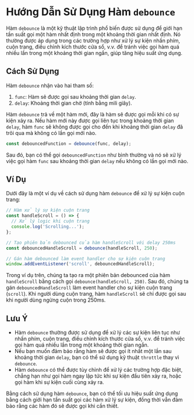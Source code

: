 # Hướng Dẫn Sử Dụng Hàm `debounce`

Hàm `debounce` là một kỹ thuật lập trình phổ biến được sử dụng để giới hạn tần suất gọi một hàm nhất định trong một khoảng thời gian nhất định. Nó thường được áp dụng trong các trường hợp như xử lý sự kiện nhấn phím, cuộn trang, điều chỉnh kích thước cửa sổ, v.v. để tránh việc gọi hàm quá nhiều lần trong một khoảng thời gian ngắn, giúp tăng hiệu suất ứng dụng.

## Cách Sử Dụng

Hàm `debounce` nhận vào hai tham số:

1. `func`: Hàm sẽ được gọi sau khoảng thời gian `delay`.
2. `delay`: Khoảng thời gian chờ (tính bằng mili giây).

Hàm `debounce` trả về một hàm mới, đây là hàm sẽ được gọi mỗi khi có sự kiện xảy ra. Nếu hàm mới này được gọi liên tục trong khoảng thời gian `delay`, hàm `func` sẽ không được gọi cho đến khi khoảng thời gian `delay` đã trôi qua mà không có lần gọi mới nào.

```javascript
const debouncedFunction = debounce(func, delay);
```

Sau đó, bạn có thể gọi `debouncedFunction` như bình thường và nó sẽ xử lý việc gọi hàm `func` sau khoảng thời gian `delay` nếu không có lần gọi mới nào.

## Ví Dụ

Dưới đây là một ví dụ về cách sử dụng hàm `debounce` để xử lý sự kiện cuộn trang:

```javascript
// Hàm xử lý sự kiện cuộn trang
const handleScroll = () => {
  // Xử lý logic khi cuộn trang
  console.log('Scrolling...');
};

// Tạo phiên bản debounced của hàm handleScroll với delay 250ms
const debouncedHandleScroll = debounce(handleScroll, 250);

// Gán hàm debounced làm event handler cho sự kiện cuộn trang
window.addEventListener('scroll', debouncedHandleScroll);
```

Trong ví dụ trên, chúng ta tạo ra một phiên bản debounced của hàm `handleScroll` bằng cách gọi `debounce(handleScroll, 250)`. Sau đó, chúng ta gán `debouncedHandleScroll` làm event handler cho sự kiện cuộn trang (`scroll`). Khi người dùng cuộn trang, hàm `handleScroll` sẽ chỉ được gọi sau khi người dùng ngừng cuộn trong 250ms.

## Lưu Ý

- Hàm `debounce` thường được sử dụng để xử lý các sự kiện liên tục như nhấn phím, cuộn trang, điều chỉnh kích thước cửa sổ, v.v. để tránh việc gọi hàm quá nhiều lần trong một khoảng thời gian ngắn.
- Nếu bạn muốn đảm bảo rằng hàm sẽ được gọi ít nhất một lần sau khoảng thời gian `delay`, bạn có thể sử dụng kỹ thuật `throttle` thay vì `debounce`.
- Hàm `debounce` có thể được tùy chỉnh để xử lý các trường hợp đặc biệt, chẳng hạn như gọi hàm ngay lập tức khi sự kiện đầu tiên xảy ra, hoặc gọi hàm khi sự kiện cuối cùng xảy ra.

Bằng cách sử dụng hàm `debounce`, bạn có thể tối ưu hiệu suất ứng dụng bằng cách giới hạn tần suất gọi các hàm xử lý sự kiện, đồng thời vẫn đảm bảo rằng các hàm đó sẽ được gọi khi cần thiết.
